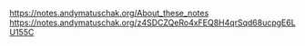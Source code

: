 https://notes.andymatuschak.org/About_these_notes
https://notes.andymatuschak.org/z4SDCZQeRo4xFEQ8H4qrSqd68ucpgE6LU155C
